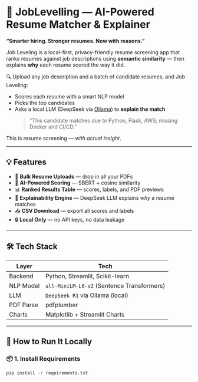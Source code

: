 # 🤖 JobLevelling — AI-Powered Resume Matcher & Explainer

**“Smarter hiring. Stronger resumes. Now with reasons.”**

Job Leveling is a local-first, privacy-friendly resume screening app that ranks resumes against job descriptions using **semantic similarity** — then explains **why** each resume scored the way it did.

🔍 Upload any job description and a batch of candidate resumes, and Job Leveling:
- Scores each resume with a smart NLP model
- Picks the top candidates
- Asks a local LLM (DeepSeek via [Ollama](https://ollama.com)) to **explain the match**  
  > "This candidate matches due to Python, Flask, AWS; missing Docker and CI/CD."

This is resume screening — *with actual insight*.

---

## 💡 Features

- 📎 **Bulk Resume Uploads** — drop in all your PDFs
- 🧠 **AI-Powered Scoring** — SBERT + cosine similarity
- 📊 **Ranked Results Table** — scores, labels, and PDF previews
- 🧾 **Explainability Engine** — DeepSeek LLM explains *why* a resume matches
- 📥 **CSV Download** — export all scores and labels
- 🔒 **Local Only** — no API keys, no data leakage

---

## 🛠 Tech Stack

| Layer     | Tech                                 |
|-----------|--------------------------------------|
| Backend   | Python, Streamlit, Scikit-learn      |
| NLP Model | `all-MiniLM-L6-v2` (Sentence Transformers) |
| LLM       | `DeepSeek R1` via Ollama (local)     |
| PDF Parse | pdfplumber                           |
| Charts    | Matplotlib + Streamlit Charts        |

---

## 🚀 How to Run It Locally

### 📦 1. Install Requirements

```bash
pip install -r requirements.txt
